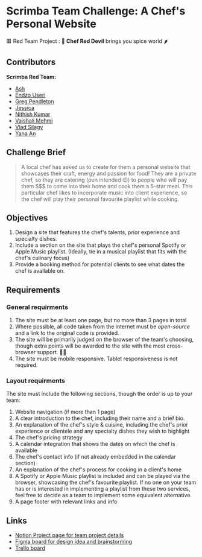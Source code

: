 # Scrimba Team Challenge: A Chef's Personal Website 

🟥 Red Team Project : 👺 **Chef Red Devil** brings you spice world 🌶

## Contributors 
**Scrimba Red Team:**
- [Ash](https://github.com/ash9940)
- [Endzo Useri](https://github.com/Endzo-Useri)
- [Greg Pendleton](https://github.com/gpend)
- [Jessica](https://github.com/pudelmotte)
- [Nithish Kumar](https://github.com/NithishKumar-13)
- [Vaishali Mehmi](https://github.com/vm799)
- [Vlad Silagy](https://github.com/vladsilagy)
- [Yana An](https://github.com/yana-an-dev)


## Challenge Brief 
> A local chef has asked us to create for them a personal website that showcases their craft, energy and passion for food! 
> They are a private chef, so they are catering (pun intended 😉) to people who will pay them $$$ to come into their home and cook them a 5-star meal.
> This particular chef likes to incorporate music into client experience, so the chef will play their personal favourite playlist while cooking.

## Objectives

1. Design a site that features the chef's talents, prior experience and specialty dishes.
2. Include a section on the site that plays the chef's personal Spotify or Apple Music playlist. (Ideally, tie in a musical playlist that fits with the chef's culinary focus)
3. Provide a booking method for potential clients to see what dates the chef is available on.

## Requirements

### General requirments
1. The site must be at least one page, but no more than 3 pages in total
2. Where possible, all code taken from the internet must be *open-source* and a link to the original code is provided.
3. The site will be primarily judged on the browser of the team's choosing, though extra points will be awarded to the site with the most cross-browser support. 🤷‍♂️
4. The site must be mobile responsive. Tablet responsiveness is not required.

### Layout requirments
The site must include the following sections, though the order is up to your team:
1. Website navigation (if more than 1 page)
2. A clear introduction to the chef, including their name and a brief bio.
3. An explanation of the chef's style & cuisine, including the chef's prior experience or clientele and any specialty dishes they wish to highlight
4. The chef's pricing strategy
5. A calendar integration that shows the dates on which the chef is available
6. The chef's contact info (if not already embedded in the calendar section)
7. An explanation of the chef's process for cooking in a client's home
8. A Spotify or Apple Music playlist is included and can be played via the browser, showcasing the chef's favourite playlist. If no one on your team has or is interested in implementing a playlist from these two services, feel free to decide as a team to implement some equivalent alternative.
9. A page footer with relevant links and info

## Links 
- [Notion Project page for team project details](https://sore-cup-eae.notion.site/A-Chef-s-Personal-Website-c22cccecdd734af7bee576c8bdfe2c24)
- [Figma board for design idea and brainstorming](https://www.figma.com/file/SbCMa6CsrHBDQAt3ej4xLg/Challenge-1?node-id=0%3A1)
- [Trello board](https://trello.com/b/4tq7614W/red-team)